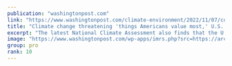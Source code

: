 ```yaml
---
publication: "washingtonpost.com"
link: "https://www.washingtonpost.com/climate-environment/2022/11/07/cop27-climate-change-report-us/"
title: "Climate change threatening 'things Americans value most,' U.S. report says"
excerpt: "The latest National Climate Assessment also finds that the U.S. has warmed 68 percent faster than the planet as a whole. "
image: "https://www.washingtonpost.com/wp-apps/imrs.php?src=https://arc-anglerfish-washpost-prod-washpost.s3.amazonaws.com/public/NGLLYEROUUI63PGGBB2LE2XCSY.jpg&w=1440"
group: pro
rank: 10
---
```

